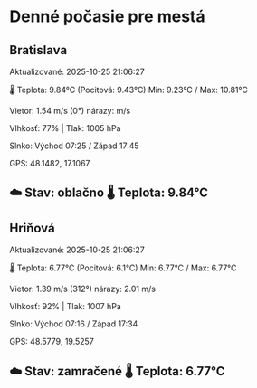 ﻿# Denné počasie pre mestá

## Bratislava
Aktualizované: 2025-10-25 21:06:27

🌡️ Teplota: 9.84°C 
(Pocitová: 9.43°C)
Min: 9.23°C / Max: 10.81°C

Vietor: 1.54 m/s    (0°) 
nárazy:  m/s

Vlhkosť: 77% | Tlak: 1005 hPa

Slnko: Východ 07:25 / Západ 17:45

GPS: 48.1482, 17.1067

☁️ Stav: oblačno        🌡️ Teplota: 9.84°C
---

## Hriňová
Aktualizované: 2025-10-25 21:06:27

🌡️ Teplota: 6.77°C 
(Pocitová: 6.1°C)
Min: 6.77°C / Max: 6.77°C

Vietor: 1.39 m/s (312°)
nárazy: 2.01 m/s

Vlhkosť: 92% | Tlak: 1007 hPa

Slnko: Východ 07:16 / Západ 17:34

GPS: 48.5779, 19.5257

☁️ Stav: zamračené        🌡️ Teplota: 6.77°C
---
